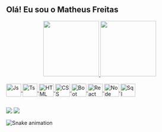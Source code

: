 ## Olá! Eu sou o Matheus Freitas
<div align="center">
  <a href="https://github.com/MathFreitas">
  <img height="150em" src="https://github-readme-stats.vercel.app/api?username=MathFreitas&show_icons=true&theme=github_dark&include_all_commits=true"/>
  <img height="150em" src="https://github-readme-stats.vercel.app/api/top-langs/?username=MathFreitas&layout=compact&langs_count=7&theme=github_dark"/>
</div>

<div style="display: inline_block"><br>
  <img align="center" alt="Js" height="35" width="40" src="https://cdn.jsdelivr.net/gh/devicons/devicon/icons/javascript/javascript-original.svg">
  <img align="center" alt="Ts" height="35" width="40" src="https://cdn.jsdelivr.net/gh/devicons/devicon/icons/typescript/typescript-original.svg">
  <img align="center" alt="HTML" height="35" width="40" src="https://cdn.jsdelivr.net/gh/devicons/devicon/icons/html5/html5-original.svg">
  <img align="center" alt="CSS" height="35" width="40" src="https://cdn.jsdelivr.net/gh/devicons/devicon/icons/css3/css3-original.svg">
  <img align="center" alt="Boot" height="35" width="40" src="https://cdn.jsdelivr.net/gh/devicons/devicon/icons/bootstrap/bootstrap-plain.svg">
  <img align="center" alt="React" height="35" width="40" src="https://cdn.jsdelivr.net/gh/devicons/devicon/icons/react/react-original.svg">
  <img align="center" alt="Node" height="35" width="40" src="https://cdn.jsdelivr.net/gh/devicons/devicon/icons/nodejs/nodejs-original.svg">
  <img align="center" alt="Sql" height="35" width="40" src="https://cdn.jsdelivr.net/gh/devicons/devicon/icons/microsoftsqlserver/microsoftsqlserver-plain.svg">
</div>

##

<div>
  <a href = "mailto:matheus.freitas_santos@outlook.com"><img src="https://img.shields.io/badge/-Email-%23333?style=for-the-badge&logo=gmail&logoColor=white" target="_blank"></a>
  <a href="https://www.linkedin.com/in/matheus-freitass/" target="_blank"><img src="https://img.shields.io/badge/-LinkedIn-%230077B5?style=for-the-badge&logo=linkedin&logoColor=white" target="_blank"></a> 
 
  ![Snake animation](https://github.com/MathFreitas/MathFreitas/blob/output/github-contribution-grid-snake.svg)
</div>
